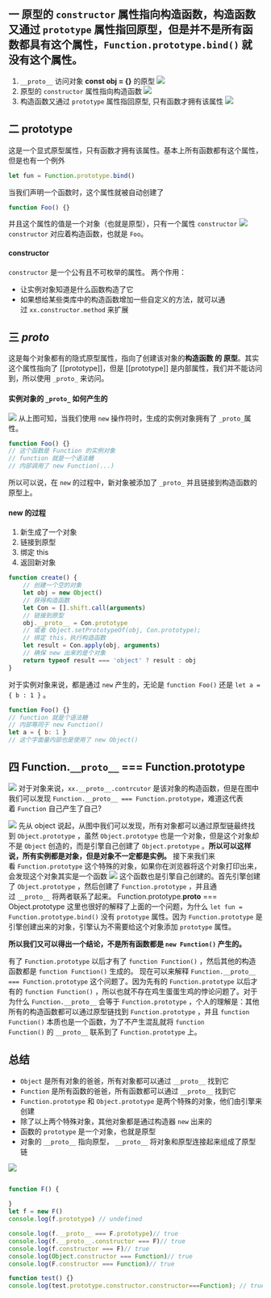 ## 一 原型的 `constructor` 属性指向构造函数，构造函数又通过 `prototype` 属性指回原型，但是并不是所有函数都具有这个属性，`Function.prototype.bind()` 就没有这个属性。
1. `__proto__` 访问对象 __const obj = {}__ 的原型
![](Pasted%20image%2020220525232038.png)
2. 原型的 `constructor` 属性指向构造函数
![](Pasted%20image%2020220525232221.png)
3. 构造函数又通过 `prototype` 属性指回原型, 只有函数才拥有该属性
![](Pasted%20image%2020220525232244.png)

## 二 prototype
这是一个显式原型属性，只有函数才拥有该属性。基本上所有函数都有这个属性，但是也有一个例外
```js
let fun = Function.prototype.bind()
```
当我们声明一个函数时，这个属性就被自动创建了
```js
function Foo() {}
```
并且这个属性的值是一个对象（也就是原型），只有一个属性 `constructor`
![](Pasted%20image%2020220525233221.png)
`constructor` 对应着构造函数，也就是 `Foo`。
#### constructor
`constructor` 是一个公有且不可枚举的属性。
两个作用：
-   让实例对象知道是什么函数构造了它
-   如果想给某些类库中的构造函数增加一些自定义的方法，就可以通过 `xx.constructor.method` 来扩展

## 三 _proto_
这是每个对象都有的隐式原型属性，指向了创建该对象的**构造函数 的 原型**。其实这个属性指向了 [[prototype]]，但是 [[prototype]] 是内部属性，我们并不能访问到，所以使用 `_proto_` 来访问。

#### 实例对象的 `_proto_` 如何产生的
![](Pasted%20image%2020220525234819.png)
从上图可知，当我们使用 `new` 操作符时，生成的实例对象拥有了 `_proto_`属性。
```js
function Foo() {}
// 这个函数是 Function 的实例对象
// function 就是一个语法糖
// 内部调用了 new Function(...)
```
所以可以说，在 `new` 的过程中，新对象被添加了 `_proto_` 并且链接到构造函数的原型上。
#### new 的过程
1.  新生成了一个对象
2.  链接到原型
3.  绑定 this
4.  返回新对象

```js
function create() {
	// 创建一个空的对象
	let obj = new Object()
	// 获得构造函数
	let Con = [].shift.call(arguments)
	// 链接到原型
	obj.__proto__ = Con.prototype
	// 或者 Object.setPrototypeOf(obj, Con.prototype);
	// 绑定 this，执行构造函数
	let result = Con.apply(obj, arguments)
	// 确保 new 出来的是个对象
	return typeof result === 'object' ? result : obj
}
```
对于实例对象来说，都是通过 `new` 产生的，无论是 `function Foo()` 还是 `let a = { b : 1 }` 。
```js
function Foo() {}
// function 就是个语法糖
// 内部等同于 new Function()
let a = { b: 1 }
// 这个字面量内部也是使用了 new Object()
```
## 四 Function.`__proto__` === Function.prototype
![](Pasted%20image%2020220526153736.png)
对于对象来说，`xx.__proto__.contrcutor` 是该对象的构造函数，但是在图中我们可以发现 `Function.__proto__ === Function.prototype`，难道这代表着 `Function` 自己产生了自己?

![](Pasted%20image%2020220526223824.png)
先从 object  说起，从图中我们可以发现，所有对象都可以通过原型链最终找到 `Object.prototype` ，虽然 `Object.prototype` 也是一个对象，但是这个对象却不是 `Object` 创造的，而是引擎自己创建了 `Object.prototype` 。**所以可以这样说，所有实例都是对象，但是对象不一定都是实例。**
接下来我们来看 `Function.prototype` 这个特殊的对象，如果你在浏览器将这个对象打印出来，会发现这个对象其实是一个函数
![](Pasted%20image%2020220526223926.png)
这个函数也是引擎自己创建的。首先引擎创建了 `Object.prototype` ，然后创建了 `Function.prototype` ，并且通过 `__proto__` 将两者联系了起来。
Function.prototype.__proto__ === Object.prototype
这里也很好的解释了上面的一个问题，为什么 `let fun = Function.prototype.bind()` 没有 `prototype` 属性。因为 `Function.prototype` 是引擎创建出来的对象，引擎认为不需要给这个对象添加 `prototype` 属性。

**所以我们又可以得出一个结论，不是所有函数都是 `new Function()` 产生的。**

有了 `Function.prototype` 以后才有了 `function Function()` ，然后其他的构造函数都是 `function Function()` 生成的。
现在可以来解释 `Function.__proto__ === Function.prototype` 这个问题了。因为先有的 `Function.prototype` 以后才有的 `function Function()` ，所以也就不存在鸡生蛋蛋生鸡的悖论问题了。对于为什么 `Function.__proto__` 会等于 `Function.prototype` ，个人的理解是：其他所有的构造函数都可以通过原型链找到 `Function.prototype` ，并且 `function Function()` 本质也是一个函数，为了不产生混乱就将 `function Function()` 的 `__proto__` 联系到了 `Function.prototype` 上。

## 总结

-   `Object` 是所有对象的爸爸，所有对象都可以通过 `__proto__` 找到它
-   `Function` 是所有函数的爸爸，所有函数都可以通过 `__proto__` 找到它
-   `Function.prototype` 和 `Object.prototype` 是两个特殊的对象，他们由引擎来创建
-   除了以上两个特殊对象，其他对象都是通过构造器 `new` 出来的
-   函数的 `prototype` 是一个对象，也就是原型
-   对象的 `__proto__` 指向原型， `__proto__` 将对象和原型连接起来组成了原型链

![](Pasted%20image%2020220526225443.png)
```js

function F() {
  
}
let f = new F()
console.log(f.prototype) // undefined

console.log(f.__proto__ === F.prototype)// true
console.log(f.__proto__.constructor === F)// true
console.log(f.constructor === F)// true
console.log(Object.constructor === Function)// true
console.log(F.constructor === Function)// true

function test() {}
console.log(test.prototype.constructor.constructor===Function); // true
```
